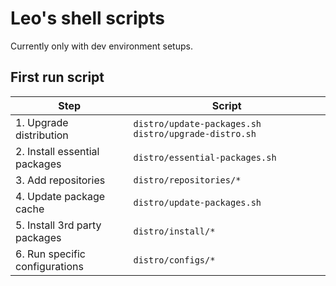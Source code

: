 # Leo's shell scripts
Currently only with dev environment setups.

## First run script
Step                           | Script                        
-------------------------------|--------------------------------
1. Upgrade distribution        | `distro/update-packages.sh`  `distro/upgrade-distro.sh`
2. Install essential packages  | `distro/essential-packages.sh`   
3. Add repositories            | `distro/repositories/*`        
4. Update package cache        | `distro/update-packages.sh`    
5. Install 3rd party packages  | `distro/install/*`             
6. Run specific configurations | `distro/configs/*`             
